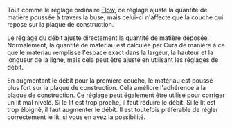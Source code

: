 Tout comme le réglage ordinaire [Flow](material_flow.md), ce réglage ajuste la quantité de matière poussée à travers la buse, mais celui-ci n'affecte que la couche qui repose sur la plaque de construction.

Le réglage du débit ajuste directement la quantité de matière déposée. Normalement, la quantité de matériau est calculée par Cura de manière à ce que le matériau remplisse l'espace exact dans la largeur, la hauteur et la longueur de la ligne, mais cela peut être ajusté en utilisant les réglages de débit.

En augmentant le débit pour la première couche, le matériau est poussé plus fort sur la plaque de construction. Cela améliore l'adhérence à la plaque de construction. Ce réglage peut également être utilisé pour corriger un lit mal nivelé. Si le lit est trop proche, il faut réduire le débit. Si le lit est trop éloigné, il faut augmenter le débit. Il est toutefois préférable de régler correctement le lit, si vous en avez la possibilité.
